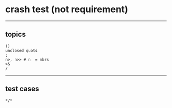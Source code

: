 # crash test (not requirement)

---

## topics

```shell
()
unclosed quots
;
n>, n>> # n  = nbrs
>&
/
```

---

## test cases

```bash
*/*
```